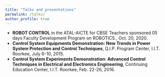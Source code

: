 ```yaml
---
title: "Talks and presentations"
permalink: /talks/
author_profile: true
---
```


* __ROBOT CONTROL__ in the ATAL-AICTE for CBSE Teachers sponsored 05 days Faculty Development Program on ROBOTICS., Oct. 20, 2020.
* __Control System Equipments Demonstration: New Trends in Power System Protection and Control Techniques__, Q.I.P. Program Center, I.I.T. Roorkee, July 6-10, 2015.
* __Control System Experiments Demonstration: Advanced Control Techniques in Electrical and Electronics Engineering__, Continuing Education Center, I.I.T. Roorkee, Feb.
22-26, 2016.

